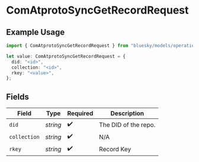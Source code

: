 # ComAtprotoSyncGetRecordRequest

## Example Usage

```typescript
import { ComAtprotoSyncGetRecordRequest } from "bluesky/models/operations";

let value: ComAtprotoSyncGetRecordRequest = {
  did: "<id>",
  collection: "<id>",
  rkey: "<value>",
};
```

## Fields

| Field                | Type                 | Required             | Description          |
| -------------------- | -------------------- | -------------------- | -------------------- |
| `did`                | *string*             | :heavy_check_mark:   | The DID of the repo. |
| `collection`         | *string*             | :heavy_check_mark:   | N/A                  |
| `rkey`               | *string*             | :heavy_check_mark:   | Record Key           |